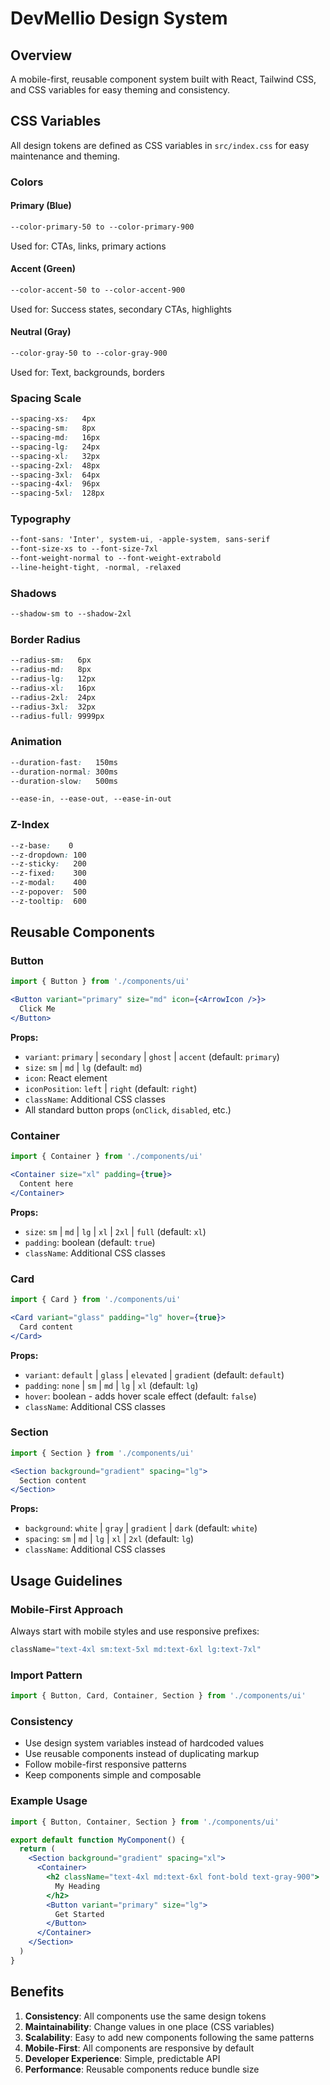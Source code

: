 # DevMellio Design System

## Overview
A mobile-first, reusable component system built with React, Tailwind CSS, and CSS variables for easy theming and consistency.

## CSS Variables

All design tokens are defined as CSS variables in `src/index.css` for easy maintenance and theming.

### Colors

#### Primary (Blue)
```css
--color-primary-50 to --color-primary-900
```
Used for: CTAs, links, primary actions

#### Accent (Green)
```css
--color-accent-50 to --color-accent-900
```
Used for: Success states, secondary CTAs, highlights

#### Neutral (Gray)
```css
--color-gray-50 to --color-gray-900
```
Used for: Text, backgrounds, borders

### Spacing Scale
```css
--spacing-xs:   4px
--spacing-sm:   8px
--spacing-md:   16px
--spacing-lg:   24px
--spacing-xl:   32px
--spacing-2xl:  48px
--spacing-3xl:  64px
--spacing-4xl:  96px
--spacing-5xl:  128px
```

### Typography
```css
--font-sans: 'Inter', system-ui, -apple-system, sans-serif
--font-size-xs to --font-size-7xl
--font-weight-normal to --font-weight-extrabold
--line-height-tight, -normal, -relaxed
```

### Shadows
```css
--shadow-sm to --shadow-2xl
```

### Border Radius
```css
--radius-sm:   6px
--radius-md:   8px
--radius-lg:   12px
--radius-xl:   16px
--radius-2xl:  24px
--radius-3xl:  32px
--radius-full: 9999px
```

### Animation
```css
--duration-fast:   150ms
--duration-normal: 300ms
--duration-slow:   500ms

--ease-in, --ease-out, --ease-in-out
```

### Z-Index
```css
--z-base:    0
--z-dropdown: 100
--z-sticky:   200
--z-fixed:    300
--z-modal:    400
--z-popover:  500
--z-tooltip:  600
```

## Reusable Components

### Button
```jsx
import { Button } from './components/ui'

<Button variant="primary" size="md" icon={<ArrowIcon />}>
  Click Me
</Button>
```

**Props:**
- `variant`: `primary` | `secondary` | `ghost` | `accent` (default: `primary`)
- `size`: `sm` | `md` | `lg` (default: `md`)
- `icon`: React element
- `iconPosition`: `left` | `right` (default: `right`)
- `className`: Additional CSS classes
- All standard button props (`onClick`, `disabled`, etc.)

### Container
```jsx
import { Container } from './components/ui'

<Container size="xl" padding={true}>
  Content here
</Container>
```

**Props:**
- `size`: `sm` | `md` | `lg` | `xl` | `2xl` | `full` (default: `xl`)
- `padding`: boolean (default: `true`)
- `className`: Additional CSS classes

### Card
```jsx
import { Card } from './components/ui'

<Card variant="glass" padding="lg" hover={true}>
  Card content
</Card>
```

**Props:**
- `variant`: `default` | `glass` | `elevated` | `gradient` (default: `default`)
- `padding`: `none` | `sm` | `md` | `lg` | `xl` (default: `lg`)
- `hover`: boolean - adds hover scale effect (default: `false`)
- `className`: Additional CSS classes

### Section
```jsx
import { Section } from './components/ui'

<Section background="gradient" spacing="lg">
  Section content
</Section>
```

**Props:**
- `background`: `white` | `gray` | `gradient` | `dark` (default: `white`)
- `spacing`: `sm` | `md` | `lg` | `xl` | `2xl` (default: `lg`)
- `className`: Additional CSS classes

## Usage Guidelines

### Mobile-First Approach
Always start with mobile styles and use responsive prefixes:
```jsx
className="text-4xl sm:text-5xl md:text-6xl lg:text-7xl"
```

### Import Pattern
```jsx
import { Button, Card, Container, Section } from './components/ui'
```

### Consistency
- Use design system variables instead of hardcoded values
- Use reusable components instead of duplicating markup
- Follow mobile-first responsive patterns
- Keep components simple and composable

### Example Usage
```jsx
import { Button, Container, Section } from './components/ui'

export default function MyComponent() {
  return (
    <Section background="gradient" spacing="xl">
      <Container>
        <h2 className="text-4xl md:text-6xl font-bold text-gray-900">
          My Heading
        </h2>
        <Button variant="primary" size="lg">
          Get Started
        </Button>
      </Container>
    </Section>
  )
}
```

## Benefits

1. **Consistency**: All components use the same design tokens
2. **Maintainability**: Change values in one place (CSS variables)
3. **Scalability**: Easy to add new components following the same patterns
4. **Mobile-First**: All components are responsive by default
5. **Developer Experience**: Simple, predictable API
6. **Performance**: Reusable components reduce bundle size
